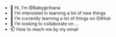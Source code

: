 - 👋 Hi, I’m @Babygirlnana
- 👀 I’m interested in learning a lot of new things 
- 🌱 I’m currently learning a lot of things on GitHub
- 💞️ I’m looking to collaborate on ...
- 📫 How to reach me by my email

<!---
Babygirlnana/Babygirlnana is a ✨ special ✨ repository because its `README.md` (this file) appears on your GitHub profile.
You can click the Preview link to take a look at your changes.
--->
